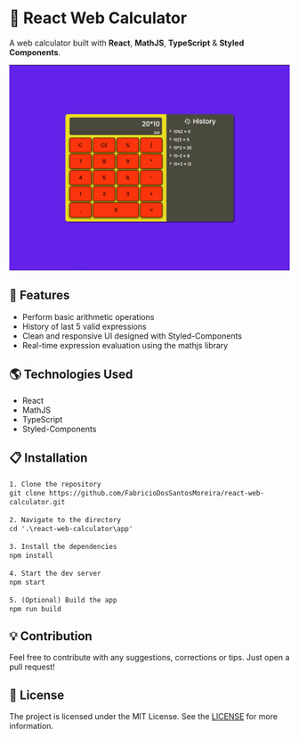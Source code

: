 # 🎲 React Web Calculator

A web calculator built with **React**, **MathJS**, **TypeScript** & **Styled Components**.

![Application Image](./img/app.png)


## 📖 Features

- Perform basic arithmetic operations
- History of last 5 valid expressions
- Clean and responsive UI designed with Styled-Components
- Real-time expression evaluation using the mathjs library


## 🌎 Technologies Used

- React
- MathJS
- TypeScript
- Styled-Components


## 📋 Installation

```
1. Clone the repository
git clone https://github.com/FabricioDosSantosMoreira/react-web-calculator.git

2. Navigate to the directory
cd '.\react-web-calculator\app'

3. Install the dependencies
npm install

4. Start the dev server
npm start

5. (Optional) Build the app
npm run build
```


## 💡 Contribution

Feel free to contribute with any suggestions, corrections or tips. Just open a pull request!


## 📃 License

The project is licensed under the MIT License. See the [LICENSE](LICENSE/) for more information.
